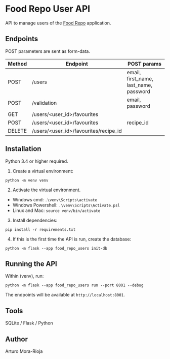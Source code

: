 # Food Repo User API
API to manage users of the [Food Repo](https://github.com/arturomorarioja/web_e24_ux_food_repo) application.

## Endpoints

POST parameters are sent as form-data.

|Method|Endpoint|POST params|
|------|--------|-----------|
|POST|/users|email, first_name, last_name, password|
|POST|/validation|email, password|
|GET|/users/<user_id>/favourites||
|POST|/users/<user_id>/favourites|recipe_id|
|DELETE|/users/<user_id>/favourites/recipe_id||

## Installation
Python 3.4 or higher required.

1. Create a virtual environment:
```
python -m venv venv
```

2. Activate the virtual environment.
- Windows cmd: `.\venv\Scripts\activate`
- Windows Powershell: `.\venv\Scripts\Activate.psl`
- Linux and Mac: `source venv/bin/activate`

3. Install dependencies:
```
pip install -r requirements.txt
```

4. If this is the first time the API is run, create the database:
```
python -m flask --app food_repo_users init-db
```

## Running the API
Within (venv), run:
```
python -m flask --app food_repo_users run --port 8001 --debug
```
The endpoints will be available at `http://localhost:8001`.

## Tools
SQLite / Flask / Python

## Author
Arturo Mora-Rioja